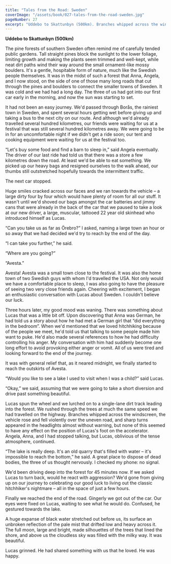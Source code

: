 ```yaml
---
title: "Tales from the Road: Sweden"
coverImage: "/assets/book/027-tales-from-the-road-sweden.jpg"
pageNumber: 27
excerpt: "Uddebo to Skattunbyn (500km). Branches whipped across the windscreen, the vehicle rose and fell violently over the uneven road, and sharp turns appeared in the headlights almost without warning."
---
```


**Uddebo to Skattunbyn (500km)**

The pine forests of southern Sweden often remind me of carefully tended public gardens. Tall straight pines block the sunlight to the lower foliage, limiting growth and making the plants seem trimmed and well-kept, while neat dirt paths wind their way around the small ornament-like mossy boulders. It's a gentle, hospitable form of nature, much like the Swedish people themselves. It was in the midst of such a forest that Anna, Angela, and I now stood, on the side of one of those many long roads that cut through the pines and boulders to connect the smaller towns of Sweden. It was cold and we had had a long day. The three of us had got into our first car early in the morning, and now the sun was starting to set.

It had not been an easy journey. We'd passed through Borås, the rainiest town in Sweden, and spent several hours getting wet before giving up and taking a bus to the next city on our route. And although we'd already travelled several hundred kilometres, our friends were waiting for us at a festival that was still several hundred kilometres away. We were going to be in for an uncomfortable night if we didn't get a ride soon; our tent and cooking equipment were waiting for us at the festival too.

“Let's buy some food and find a barn to sleep in,” said Angela eventually. The driver of our last ride had told us that there was a store a few kilometres down the road. At least we'd be able to eat something. We picked up our heavy bags and resigned ourselves to the walk ahead, our thumbs still outstretched hopefully towards the intermittent traffic.

The next car stopped.

Huge smiles cracked across our faces and we ran towards the vehicle – a large dirty four by four which would have plenty of room for all our stuff. It wasn't until we'd shoved our bags amongst the car batteries and jimmy cans that were already in the back of the car that we paused to take a look at our new driver, a large, muscular, tattooed 22 year old skinhead who introduced himself as Lucas.

“Can you take us as far as Örebro?” I asked, naming a large town an hour or so away that we had decided we'd try to reach by the end of the day.

“I can take you further,” he said.

“Where are you going?”

“Avesta.”

Avesta! Avesta was a small town close to the festival. It was also the home town of two Swedish guys with whom I'd travelled the USA. Not only would we have a comfortable place to sleep, I was also going to have the pleasure of seeing two very close friends again. Cheering with excitement, I began an enthusiastic conversation with Lucas about Sweden. I couldn't believe our luck.

Three hours later, my good mood was waning. There was something about Lucas that was a little bit off. Upon discovering that Anna was German, he had told us a story about how he had met a German girl that “did everything in the bedroom”. When we'd mentioned that we loved hitchhiking because of the people we meet, he'd told us that talking to some people made him want to puke. He'd also made several references to how he had difficulty controlling his anger. My conversation with him had suddenly become one long effort to avoid provoking either anger or vomit. All of us were tired and looking forward to the end of the journey.

It was with general relief that, as it neared midnight, we finally started to reach the outskirts of Avesta.

“Would you like to see a lake I used to visit when I was a child?” said Lucas.

“Okay,” we said, assuming that we were going to take a short diversion and drive past something beautiful.

Lucas spun the wheel and we lurched on to a single-lane dirt track leading into the forest. We rushed through the trees at much the same speed we had travelled on the highway. Branches whipped across the windscreen, the vehicle rose and fell violently over the uneven road, and sharp turns appeared in the headlights almost without warning, but none of this seemed to have any effect on the position of Lucas's foot on the accelerator. Angela, Anna, and I had stopped talking, but Lucas, oblivious of the tense atmosphere, continued.

“The lake is really deep. It's an old quarry that's filled with water – it's impossible to reach the bottom,” he said. A great place to dispose of dead bodies, the three of us thought nervously. I checked my phone: no signal.

We'd been driving deep into the forest for 45 minutes now. If we asked Lucas to turn back, would he react with aggression? We'd gone from giving up on our journey to celebrating our good luck to living out the classic hitchhiker's nightmare – all in the space of just a few hours.

Finally we reached the end of the road. Gingerly we got out of the car. Our eyes were fixed on Lucas, waiting to see what he would do. Confused, he gestured towards the lake.

A huge expanse of black water stretched out before us, its surface an unbroken reflection of the pale mist that drifted low and heavy across it. The full moon, large and bright, made silhouettes of the trees that lined the shore, and above us the cloudless sky was filled with the milky way. It was beautiful.

Lucas grinned. He had shared something with us that he loved. He was happy.
